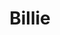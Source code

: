 ---
facebook: https://facebook.com/billie.io
linkedin: https://linkedin.com/company/billie.io
logohandle: billieio
sort: billie
title: Billie
twitter: https://x.com/Billie_Payments
website: https://www.billie.io/en
---